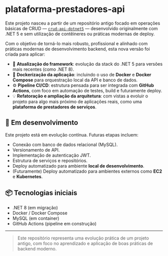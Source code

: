 # plataforma-prestadores-api

Este projeto nasceu a partir de um repositório antigo focado em operações básicas de CRUD — [`crud-api-dotnet5`](https://github.com/talithaSouza/WepApi---NETCore) — desenvolvido originalmente com .NET 5 e sem utilização de contêineres ou práticas modernas de deploy.

Com o objetivo de torná-lo mais robusto, profissional e alinhado com práticas modernas de desenvolvimento backend, esta nova versão foi criada para aplicar:

- 🔄 **Atualização do framework**: evolução da stack do .NET 5 para versões mais recentes (como .NET 8).
- 🐳 **Dockerização da aplicação**: incluindo o uso de **Docker** e **Docker Compose** para orquestração local da API e banco de dados.
- ⚙️ **Pipeline CI/CD**: estrutura pensada para ser integrada com **GitHub Actions**, com foco em automação de testes, build e futuramente deploy.
- 💡 **Refatoração e ampliação da arquitetura**: com vistas a evoluir o projeto para algo mais próximo de aplicações reais, como uma **plataforma de prestadores de serviços**.

## 🚧 Em desenvolvimento

Este projeto está em evolução contínua. Futuras etapas incluem:

- Conexão com banco de dados relacional (MySQL).
- Versionamento de API.
- Implementação de autenticação JWT.
- Estrutura de serviços e repositórios.
- Deploy automatizado para ambiente **local de desenvolvimento**.
- (Futuramente) Deploy automatizado para ambientes externos como **EC2** e **Kubernetes**.

## 📦 Tecnologias iniciais

- .NET 8 (em migração)
- Docker / Docker Compose
- MySQL (em container)
- GitHub Actions (pipeline em construção)

---

> Este repositório representa uma evolução prática de um projeto antigo, com foco no aprendizado e aplicação de boas práticas de backend moderno.
